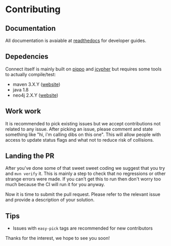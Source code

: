 Contributing
============

Documentation
-------------
All documentation is avaiable at [readthedocs](https://serp-connect.rtfd.io) for developer guides.

Depedencies
-----------
Connect itself is mainly built on [pippo](https://pippo.ro) and [jcypher](https://github.com/Wolfgang-Schuetzelhofer/jcypher/wiki) but requires some tools to actually compile/test:

 - maven 3.X.Y ([website](https://maven.apache.org/index.html))
 - java 1.8
 - neo4j 2.X.Y ([website](https://neo4j.com/download/other-releases/))

Work work
---------
It is recommended to pick existing issues but we accept contributions not related to any issue. After picking an issue, please comment and state something like "hi, i'm calling dibs on this one". This will allow people with access to update status flags and what not to reduce risk of collisions.


Landing the PR
--------------
After you've done some of that sweet sweet coding we suggest that you try and `mvn verify` it. This is mainly a step to check that no regressions or other strange errors were made. If you can't get this to run then don't worry too much because the CI will run it for you anyway.

Now it is time to submit the pull request. Please refer to the relevant issue and provide a description of your solution.

Tips
----
 * Issues with `easy-pick` tags are recommended for new contributors

Thanks for the interest, we hope to see you soon!
